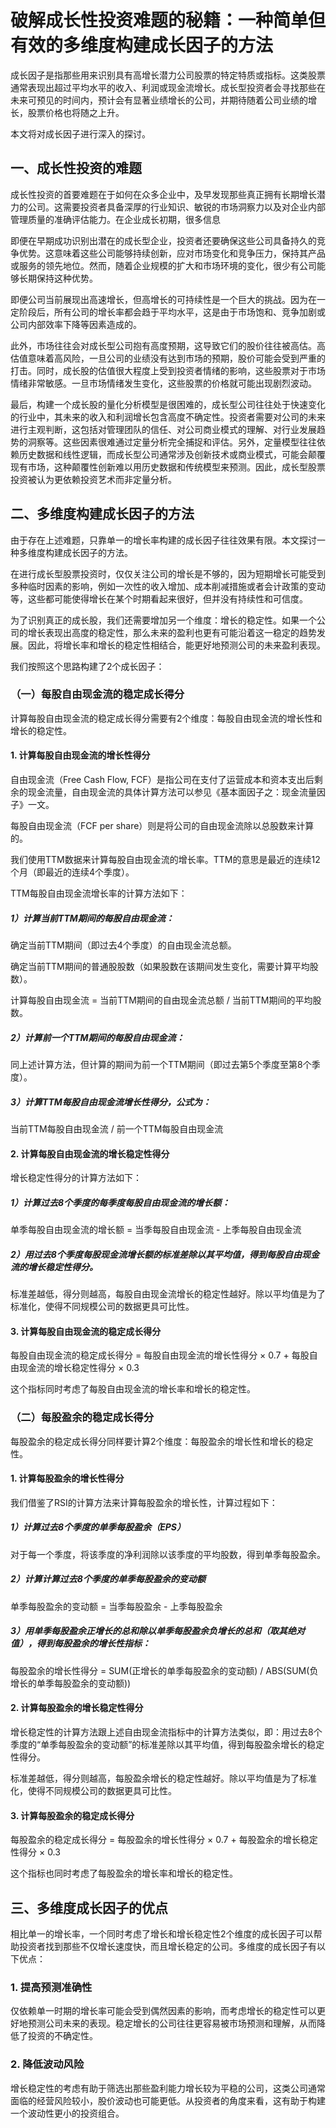 # 破解成长性投资难题的秘籍：一种简单但有效的多维度构建成长因子的方法 

成长因子是指那些用来识别具有高增长潜力公司股票的特定特质或指标。这类股票通常表现出超过平均水平的收入、利润或现金流增长。成长型投资者会寻找那些在未来可预见的时间内，预计会有显著业绩增长的公司，并期待随着公司业绩的增长，股票价格也将随之上升。

本文将对成长因子进行深入的探讨。
## 一、成长性投资的难题

成长性投资的首要难题在于如何在众多企业中，及早发现那些真正拥有长期增长潜力的公司。这需要投资者具备深厚的行业知识、敏锐的市场洞察力以及对企业内部管理质量的准确评估能力。在企业成长初期，很多信息

即便在早期成功识别出潜在的成长型企业，投资者还要确保这些公司具备持久的竞争优势。这意味着这些公司能够持续创新，应对市场变化和竞争压力，保持其产品或服务的领先地位。然而，随着企业规模的扩大和市场环境的变化，很少有公司能够长期保持这种优势。

即便公司当前展现出高速增长，但高增长的可持续性是一个巨大的挑战。因为在一定阶段后，所有公司的增长率都会趋于平均水平，这是由于市场饱和、竞争加剧或公司内部效率下降等因素造成的。

此外，市场往往会对成长型公司抱有高度预期，这导致它们的股价往往被高估。高估值意味着高风险，一旦公司的业绩没有达到市场的预期，股价可能会受到严重的打击。同时，成长股的估值很大程度上受到投资者情绪的影响，这些股票对于市场情绪非常敏感。一旦市场情绪发生变化，这些股票的价格就可能出现剧烈波动。

最后，构建一个成长股的量化分析模型是很困难的，成长型公司往往处于快速变化的行业中，其未来的收入和利润增长包含高度不确定性。投资者需要对公司的未来进行主观判断，这包括对管理团队的信任、对公司商业模式的理解、对行业发展趋势的洞察等。这些因素很难通过定量分析完全捕捉和评估。另外，定量模型往往依赖历史数据和线性逻辑，而成长型公司通常涉及创新技术或商业模式，可能会颠覆现有市场，这种颠覆性创新难以用历史数据和传统模型来预测。因此，成长型股票投资被认为更依赖投资艺术而非定量分析。
## 二、多维度构建成长因子的方法
由于存在上述难题，只靠单一的增长率构建的成长因子往往效果有限。本文探讨一种多维度构建成长因子的方法。

在进行成长型股票投资时，仅仅关注公司的增长是不够的，因为短期增长可能受到多种临时因素的影响，例如一次性的收入增加、成本削减措施或者会计政策的变动等，这些都可能使得增长在某个时期看起来很好，但并没有持续性和可信度。

为了识别真正的成长股，我们还需要增加另一个维度：增长的稳定性。如果一个公司的增长表现出高度的稳定性，那么未来的盈利也更有可能沿着这一稳定的趋势发展。因此，将增长率和增长的稳定性相结合，能更好地预测公司的未来盈利表现。

我们按照这个思路构建了2个成长因子：
### （一）每股自由现金流的稳定成长得分
计算每股自由现金流的稳定成长得分需要有2个维度：每股自由现金流的增长性和增长的稳定性。
#### 1. 计算每股自由现金流的增长性得分

自由现金流（Free Cash Flow, FCF）是指公司在支付了运营成本和资本支出后剩余的现金流量，自由现金流的具体计算方法可以参见《基本面因子之：现金流量因子》一文。

每股自由现金流（FCF per share）则是将公司的自由现金流除以总股数来计算的。

我们使用TTM数据来计算每股自由现金流的增长率。TTM的意思是最近的连续12个月（即最近的连续4个季度）。

TTM每股自由现金流增长率的计算方法如下：
##### 1）计算当前TTM期间的每股自由现金流：
确定当前TTM期间（即过去4个季度）的自由现金流总额。

确定当前TTM期间的普通股股数（如果股数在该期间发生变化，需要计算平均股数）。

计算每股自由现金流 = 当前TTM期间的自由现金流总额 / 当前TTM期间的平均股数。
##### 2）计算前一个TTM期间的每股自由现金流：

同上述计算方法，但计算的期间为前一个TTM期间（即过去第5个季度至第8个季度）。
##### 3）计算TTM每股自由现金流增长性得分，公式为：

当前TTM每股自由现金流 / 前一个TTM每股自由现金流
#### 2. 计算每股自由现金流的增长稳定性得分

增长稳定性得分的计算方法如下：
##### 1）计算过去8个季度的每季度每股自由现金流的增长额：

单季每股自由现金流的增长额 = 当季每股自由现金流 - 上季每股自由现金流
##### 2）用过去8个季度每股现金流增长额的标准差除以其平均值，得到每股自由现金流的增长稳定性得分。

标准差越低，得分则越高，每股自由现金流增长的稳定性越好。除以平均值是为了标准化，使得不同规模公司的数据更具可比性。
#### 3. 计算每股自由现金流的稳定成长得分

每股自由现金流的稳定成长得分 = 每股自由现金流的增长性得分 × 0.7 + 每股自由现金流的增长稳定性得分 × 0.3

这个指标同时考虑了每股自由现金流的增长率和增长的稳定性。
### （二）每股盈余的稳定成长得分

每股盈余的稳定成长得分同样要计算2个维度：每股盈余的增长性和增长的稳定性。
#### 1. 计算每股盈余的增长性得分

我们借鉴了RSI的计算方法来计算每股盈余的增长性，计算过程如下：
##### 1）计算过去8个季度的单季每股盈余（EPS）

对于每一个季度，将该季度的净利润除以该季度的平均股数，得到单季每股盈余。
##### 2）计算计算过去8个季度的单季每股盈余的变动额

单季每股盈余的变动额 = 当季每股盈余 - 上季每股盈余
##### 3）用单季每股盈余正增长的总和除以单季每股盈余负增长的总和（取其绝对值），得到每股盈余的增长性指标：

每股盈余的增长性得分 = SUM(正增长的单季每股盈余的变动额) / ABS(SUM(负增长的单季每股盈余的变动额))
#### 2. 计算每股盈余的增长稳定性得分
增长稳定性的计算方法跟上述自由现金流指标中的计算方法类似，即：用过去8个季度的“单季每股盈余的变动额”的标准差除以其平均值，得到每股盈余增长的稳定性得分。

标准差越低，得分则越高，每股盈余增长的稳定性越好。除以平均值是为了标准化，使得不同规模公司的数据更具可比性。
#### 3. 计算每股盈余的稳定成长得分
每股盈余的稳定成长得分 = 每股盈余的增长性得分 × 0.7 + 每股盈余的增长稳定性得分 × 0.3

这个指标也同时考虑了每股盈余的增长率和增长的稳定性。
## 三、多维度成长因子的优点
相比单一的增长率，一个同时考虑了增长和增长稳定性2个维度的成长因子可以帮助投资者找到那些不仅增长速度快，而且增长稳定的公司。多维度的成长因子有以下优点：
### 1. 提高预测准确性
仅依赖单一时期的增长率可能会受到偶然因素的影响，而考虑增长的稳定性可以更好地预测公司未来的表现。稳定增长的公司往往更容易被市场预测和理解，从而降低了投资的不确定性。
### 2. 降低波动风险
增长稳定性的考虑有助于筛选出那些盈利能力增长较为平稳的公司，这类公司通常面临的经营风险较小，股价波动也可能更低。从投资者的角度来看，这有助于构建一个波动性更小的投资组合。